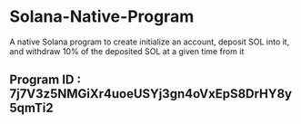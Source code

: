 # Solana-Native-Program
A native Solana program to create initialize an account, deposit SOL into it, and withdraw 10% of the deposited SOL at a given time from it

## Program ID : 7j7V3z5NMGiXr4uoeUSYj3gn4oVxEpS8DrHY8y5qmTi2
